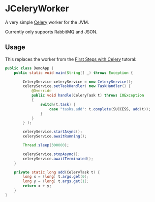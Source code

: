 JCeleryWorker
=============

A very simple [Celery][1] worker for the JVM.

Currently only supports RabbitMQ and JSON.


## Usage
This replaces the worker from the [First Steps with Celery][2] tutoral:

```java
public class DemoApp {
	public static void main(String[] _) throws Exception {

		CeleryService celeryService = new CeleryService();
		celeryService.setTaskHandler( new TaskHandler() {
			@Override
			public void handle(CeleryTask t) throws IOException
			{
				switch(t.task) {
					case "tasks.add": t.complete(SUCCESS, add(t));
				}
			}
		} );

		celeryService.startAsync();
		celeryService.awaitRunning();

		Thread.sleep(300000);

		celeryService.stopAsync();
		celeryService.awaitTerminated();
	}

	private static long add(CeleryTask t) {
		long x = (long) t.args.get(0);
		long y = (long) t.args.get(1);
		return x + y;
	}
}

```

[1]: http://www.celeryproject.org/
[2]: http://docs.celeryproject.org/en/latest/getting-started/first-steps-with-celery.html#application
